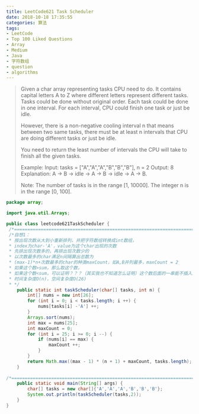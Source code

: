 ```yaml
---
title: LeetCode621 Task Scheduler
date: 2018-10-18 17:35:55
categories: 算法
tags: 
- LeetCode
- Top 100 Liked Questions
- Array
- Medium
- Java
- 字符数组
- question
- algorithms
---
```


> Given a char array representing tasks CPU need to do. It contains capital letters A to Z where different letters represent different tasks. Tasks could be done without original order. Each task could be done in one interval. For each interval, CPU could finish one task or just be idle.
>
> However, there is a non-negative cooling interval n that means between two same tasks,
> there must be at least n intervals that CPU are doing different tasks or just be idle.
>
> You need to return the least number of intervals the CPU will take to finish all the given tasks.
>
> Example:
> Input: tasks = ["A","A","A","B","B","B"], n = 2
> Output: 8
> Explanation: A -> B -> idle -> A -> B -> idle -> A -> B.
>
> Note:
> The number of tasks is in the range [1, 10000].
> The integer n is in the range [0, 100].

```java
package array;

import java.util.Arrays;

public class leetcode621TaskScheduler {
 /*=====================================================================================*/
 /*自想1：
 * 按出现次数从大到小重新排列，并把字符数组转换成int数组，
 * index为char-'A'，value为这个char出现的次数
 * 先排出现次数多的，再排出现次数少的
 * 以次数最多的char满足n间隔算出总数为
 * (max-1)*n+次数最多的char的种类maxCount，如A,B并列最多，maxCount = 2
 * 如果这个数>sum，那么取这个数，
 * 如果这个数<sum，可以证明？？？（其实我也不知道怎么证明）这个数后面的一串能不插入idle就排好，取sum
 * 时间复杂度O(n)，空间复杂度O(26)
 * */
    public static int taskScheduler(char[] tasks, int n) {
        int[] nums = new int[26];
        for (int i = 0; i < tasks.length; i ++) {
            nums[tasks[i] -'A'] ++;
        }
        Arrays.sort(nums);
        int max = nums[25];
        int maxCount = 0;
        for (int i = 25; i >= 0; i --) {
            if (nums[i] == max) {
                maxCount ++;
            }
        }
        return Math.max((max - 1) * (n + 1) + maxCount, tasks.length);
    }
    
/*=====================================================================================*/
    public static void main(String[] args) {
        char[] tasks = new char[]{'A','A','A','B','B','B'};
        System.out.println(taskScheduler(tasks,2));
    }
}
```
